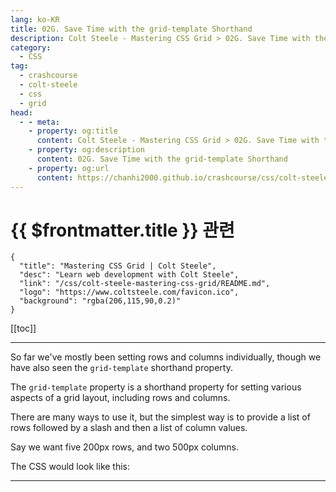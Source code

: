```yaml
---
lang: ko-KR
title: 02G. Save Time with the grid-template Shorthand
description: Colt Steele - Mastering CSS Grid > 02G. Save Time with the grid-template Shorthand
category:
  - CSS
tag: 
  - crashcourse
  - colt-steele
  - css
  - grid
head:
  - - meta:
    - property: og:title
      content: Colt Steele - Mastering CSS Grid > 02G. Save Time with the grid-template Shorthand
    - property: og:description
      content: 02G. Save Time with the grid-template Shorthand
    - property: og:url
      content: https://chanhi2000.github.io/crashcourse/css/colt-steele-mastering-css-grid/02G.html
---
```


# {{ $frontmatter.title }} 관련

```component VPCard
{
  "title": "Mastering CSS Grid | Colt Steele",
  "desc": "Learn web development with Colt Steele",
  "link": "/css/colt-steele-mastering-css-grid/README.md",
  "logo": "https://www.coltsteele.com/favicon.ico",
  "background": "rgba(206,115,90,0.2)"
}
```

[[toc]]

---

<SiteInfo
  name="Save Time with the grid-template Shorthand | Colt Steele"
  desc="So far we've been defining rows and columns manually. The `grid-template` shorthand allows us to define both at once."
  url="https://www.coltsteele.com/tutorials/mastering-css-grid/units-and-utilities/save-time-with-the-grid-template-shorthand"
  logo="https://www.coltsteele.com/favicon.ico" 
  preview="https://www.coltsteele.com/api/og?title=Save+Time+with+the+grid-template+Shorthand"/>

<VidStack src="https://stream.mux.com/N3UPNmklprXZCJlPvWJQF2tIxe3NBMe7U02hnai0000BhI.m3u8?redundant_streams=true" />

So far we've mostly been setting rows and columns individually, though we have also seen the `grid-template` shorthand property.

The `grid-template` property is a shorthand property for setting various aspects of a grid layout, including rows and columns.

There are many ways to use it, but the simplest way is to provide a list of rows followed by a slash and then a list of column values.

Say we want five 200px rows, and two 500px columns.

The CSS would look like this:

<!-- TODO: 작성 -->

---

